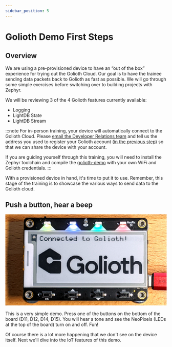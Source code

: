 ```yaml
---
sidebar_position: 5
---
```


# Golioth Demo First Steps

## Overview

We are using a pre-provisioned device to have an “out of the box” experience for trying out the Golioth Cloud. Our goal is to have the trainee sending data packets back to Golioth as fast as possible. We will go through some simple exercises before switching over to building projects with Zephyr.

We will be reviewing 3 of the 4 Golioth features currently available:
* Logging
* LightDB State
* LightDB Stream

:::note
For in-person training, your device will automatically connect to the Golioth Cloud. Please [email the Developer Relations team](mailto:devrel@golioth.io) and tell us the address you used to register your Golioth account ([in the previous step](golioth-intro/signup)) so that we can share the device with your account.

If you are guiding yourself through this training, you will need to install the Zephyr toolchain and compile the [golioth-demo](https://github.com/golioth/magtag-demo/tree/golioth-demo) with your own WiFi and Golioth credentials.
:::

With a provisioned device in hand, it's time to put it to use. Remember, this stage of the training is to showcase the various ways to send data to the Golioth cloud.

## Push a button, hear a beep

![MagTag connected to Golioth](assets/magtag-golioth-connected.jpg)

This is a very simple demo. Press one of the buttons on the bottom of the board (D11, D12, D14, D15). You will hear a tone and see the NeoPixels (LEDs at the top of the board) turn on and off. Fun!

Of course there is a lot more happening that we don't see on the device itself. Next we'll dive into the IoT features of this demo.
